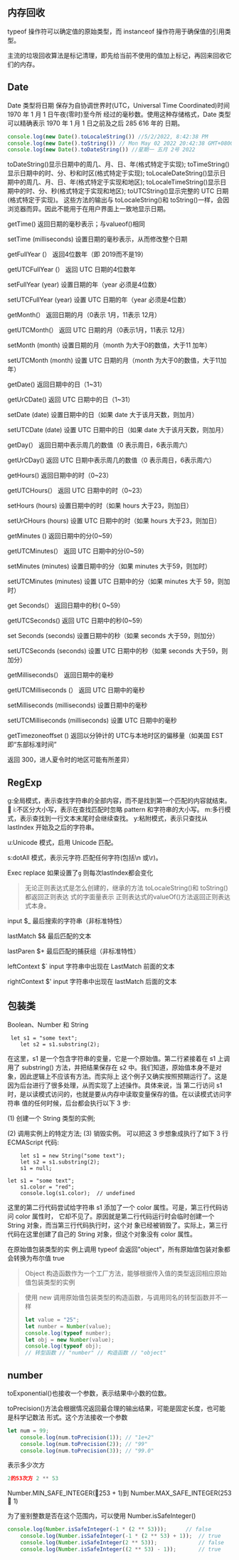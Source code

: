 ## 内存回收

typeof 操作符可以确定值的原始类型，而 instanceof 操作符用于确保值的引用类型。

主流的垃圾回收算法是标记清理，即先给当前不使用的值加上标记，再回来回收它们的内存。 

## Date

Date 类型将日期 保存为自协调世界时(UTC，Universal Time Coordinated)时间 1970 年 1 月 1 日午夜(零时)至今所 经过的毫秒数。使用这种存储格式，Date 类型可以精确表示 1970 年 1 月 1 日之前及之后 285 616 年的 日期。

```js
console.log(new Date().toLocaleString()) //5/2/2022, 8:42:38 PM
console.log(new Date().toString()) // Mon May 02 2022 20:42:38 GMT+0800 (China Standard Time)
console.log(new Date().toDateString()) //星期一 五月 2号 2022
```

 toDateString()显示日期中的周几、月、日、年(格式特定于实现);
 toTimeString()显示日期中的时、分、秒和时区(格式特定于实现);
 toLocaleDateString()显示日期中的周几、月、日、年(格式特定于实现和地区);
 toLocaleTimeString()显示日期中的时、分、秒(格式特定于实现和地区);
 toUTCString()显示完整的 UTC 日期(格式特定于实现)。
 这些方法的输出与 toLocaleString()和 toString()一样，会因浏览器而异。因此不能用于在用户界面上一致地显示日期。

getTime() 返回日期的毫秒表示；与valueof()相同

setTime (milliseconds) 设置日期的毫秒表示，从而修改整个日期

getFullYear (） 返回4位数年（即 2019而不是19）

getUTCFullYear (） 返回 UTC 日期的4位数年

setFullYear (year) 设置日期的年（year 必须是4位数）

setUTCFullYear (year) 设置 UTC 日期的年（year 必须是4位数）

getMonth(） 返回日期的月（0表示 1月，11表示 12月）

getUTCMonth(） 返回 UTC 日期的月（0表示1月，11表示 12月）

setMonth (month) 设置日期的月（month 为大于0的数值，大于11 加年）

setUTCMonth (month) 设置 UTC 日期的月（month 为大于0的数值，大于11加年）

getDate() 返回日期中的日（1~31）

getUrCDate() 返回 UTC 日期中的日（1~31）

setDate (date) 设置日期中的日（如果 date 大于该月天数，则加月）

setUTCDate (date) 设置 UTC 日期中的日（如果 date 大于该月天数，则加月）

getDay(） 返回日期中表示周几的数值（0 表示周日，6表示周六）

getUrCDay() 返回 UTC 日期中表示周几的数值（0 表示周日，6表示周六）

getHours() 返回日期中的时（0~23）

getUTCHours(） 返回 UTC 日期中的时（0~23）

setHours (hours) 设置日期中的时（如果 hours 大于23，则加日）

setUrCHours (hours) 设置 UTC 日期中的时（如果 hours 大于23，则加日）

getMinutes () 返回日期中的分(0~59）

getUTCMinutes(） 返回 UTC 日期中的分(0~59）

setMinutes (minutes) 设置日期中的分（如果 minutes 大于59，则加时）

setUTCMinutes (minutes) 设置 UTC 日期中的分（如果 minutes 大于 59，则加时）

get Seconds(） 返回日期中的秒( 0~59）

getUTCSeconds() 返回 UTC 日期中的秒(0~59）

set Seconds (seconds) 设置日期中的秒（如果 seconds 大于59，则加分）

setUTCSeconds (seconds) 设置 UTC 日期中的秒（如果 seconds 大于59，则加分）

getMilliseconds(） 返回日期中的毫秒

getUTCMilliseconds (） 返回 UTC 日期中的毫秒

setMilliseconds (milliseconds) 设置日期中的毫秒

setUTCMilliseconds (milliseconds) 设置 UTC 日期中的毫秒

getTimezoneoffset () 返回以分钟计的 UTC与本地时区的偏移量（如美国 EST 即“东部标准时间”

返回 300，进人夏令时的地区可能有所差异）

## RegExp

 g:全局模式，表示查找字符串的全部内容，而不是找到第一个匹配的内容就结束。  i:不区分大小写，表示在查找匹配时忽略 pattern 和字符串的大小写。
 m:多行模式，表示查找到一行文本末尾时会继续查找。
  y:粘附模式，表示只查找从 lastIndex 开始及之后的字符串。

  u:Unicode 模式，启用 Unicode 匹配。

  s:dotAll 模式，表示元字符.匹配任何字符(包括\n 或\r)。



Exec replace 如果设置了`g` 则每次lastIndex都会变化



> 无论正则表达式是怎么创建的，继承的方法 toLocaleString()和 toString()都返回正则表达 式的字面量表示 正则表达式的valueOf()方法返回正则表达式本身。



input $_ 最后搜索的字符串（非标准特性）



lastMatch $& 最后匹配的文本



lastParen $+ 最后匹配的捕获组（非标准特性）



leftContext $`  input 字符串中出现在 LastMatch 前面的文本

rightContext $'  input 字符串中出现在 lastMatch 后面的文本



## 包装类

Boolean、Number 和 String

```
 let s1 = "some text";
    let s2 = s1.substring(2);
```

在这里，s1 是一个包含字符串的变量，它是一个原始值。第二行紧接着在 s1 上调用了 substring() 方法，并把结果保存在 s2 中。我们知道，原始值本身不是对象，因此逻辑上不应该有方法。而实际上 这个例子又确实按照预期运行了。这是因为后台进行了很多处理，从而实现了上述操作。具体来说，当 第二行访问 s1 时，是以读模式访问的，也就是要从内存中读取变量保存的值。在以读模式访问字符串 值的任何时候，后台都会执行以下 3 步:

 (1) 创建一个 String 类型的实例;

(2) 调用实例上的特定方法;
 (3) 销毁实例。
 可以把这 3 步想象成执行了如下 3 行 ECMAScript 代码:

```
    let s1 = new String("some text");
    let s2 = s1.substring(2);
    s1 = null;
```

```
let s1 = "some text";
    s1.color = "red";
    console.log(s1.color);  // undefined
```

这里的第二行代码尝试给字符串 s1 添加了一个 color 属性。可是，第三行代码访问 color 属性时， 它却不见了。原因就是第二行代码运行时会临时创建一个 String 对象，而当第三行代码执行时，这个对 象已经被销毁了。实际上，第三行代码在这里创建了自己的 String 对象，但这个对象没有 color 属性。

在原始值包装类型的实 例上调用 typeof 会返回"object"，所有原始值包装对象都会转换为布尔值 true



>  Object 构造函数作为一个工厂方法，能够根据传入值的类型返回相应原始值包装类型的实例





> 使用 new 调用原始值包装类型的构造函数，与调用同名的转型函数并不一样
>
> ```js
> let value = "25";
> let number = Number(value);
> console.log(typeof number);
> let obj = new Number(value);
> console.log(typeof obj);
> // 转型函数 // "number" // 构造函数 // "object"
> ```
>
> 

## number



toExponential()也接收一个参数，表示结果中小数的位数。

toPrecision()方法会根据情况返回最合理的输出结果，可能是固定长度，也可能是科学记数法 形式。这个方法接收一个参数

```js
let num = 99;
    console.log(num.toPrecision(1)); // "1e+2"
    console.log(num.toPrecision(2)); // "99"
    console.log(num.toPrecision(3)); // "99.0"
```

表示多少次方

```js
2的53次方 2 ** 53
```

Number.MIN_SAFE_INTEGER(253 + 1)到 Number.MAX_SAFE_INTEGER(253  1)

为了鉴别整数是否在这个范围内，可以使用 Number.isSafeInteger()

```js
console.log(Number.isSafeInteger(-1 * (2 ** 53)));      // false
    console.log(Number.isSafeInteger(-1 * (2 ** 53) + 1));  // true
    console.log(Number.isSafeInteger(2 ** 53));             // false
    console.log(Number.isSafeInteger((2 ** 53) - 1));       // true
```


